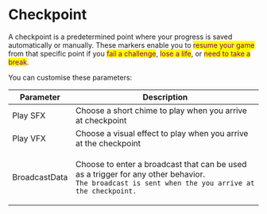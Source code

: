 # Checkpoint

A checkpoint is a predetermined point where your progress is saved automatically or manually. These markers enable you to <mark style="color:purple;">resume your game</mark> from that specific point if you <mark style="color:purple;">fail a challenge</mark>, <mark style="color:purple;">lose a life</mark>, or <mark style="color:purple;">need to take a break</mark>.

You can customise these parameters:

| Parameter     | Description                                                                                                                                                            |
| ------------- | ---------------------------------------------------------------------------------------------------------------------------------------------------------------------- |
| Play SFX      | Choose a short chime to play when you arrive at checkpoint                                                                                                             |
| Play VFX      | Choose a visual effect to play when you arrive at the checkpoint                                                                                                       |
| BroadcastData | <p>Choose to enter a broadcast that can be used as a trigger for any other behavior. <br><code>The broadcast is sent when the you arrive at the checkpoint.</code></p> |
